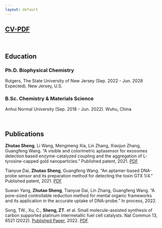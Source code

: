 ```yaml
---
layout: default
---
```


## [CV-PDF](/cv/CV-Zhutao.pdf)

<br>

## Education
### Ph.D. Biophysical Chemistry

Rutgers, The State University of New Jersey (Sep. 2022 - Jun. 2028 Expected). New Jersey, U.S.

### B.Sc. Chemistry & Materials Science

Anhui Normal University (Sep. 2018 - Jun. 2022). Wuhu, China


<br>

## Publications
**Zhutao Sheng**, Li Wang, Mengmeng Xia, Lin Zhang, Xiaojun Zhang, Guangfeng Wang. “A visible and colorimetric aptasensor for exosomes detection based enzyme-catalyzed coupling and the aggregation of L-tyrosine-capped gold nanoparticles.” Published patent, 2021. [PDF](/cv/cv-publications-pdf/a-visible-and-colorimetric-aptasensor.pdf)

Tianyue Dai, **Zhutao Sheng**, Guangfeng Wang. “An aptamer-based DNA-probe sensor and its preparation method for detecting the toxin GTX 1/4.” Published patent, 2021. [PDF](/cv/cv-publications-pdf/an-aptamer-based-DNA-probesensor.pdf)

Suwan Yang, **Zhutao Sheng**, Tianyue Dai, Lin Zhang, Guangfeng Wang. “A pore-sized controllable reduction method for mental organic frameworks and its application in the accurate uptake of DNA-probe.” In process, 2022.


Song, TW., Xu, C., **Sheng, ZT**. et al. Small molecule-assisted synthesis of carbon supported platinum intermetallic fuel cell catalysts. Nat Commun 13, 6521 (2022). [Published Paper](https://doi.org/10.1038/s41467-022-34037-7), 2022. [PDF](/cv/cv-publications-pdf/small-molecule-assisted-synthesis-of-carbon.pdf)

